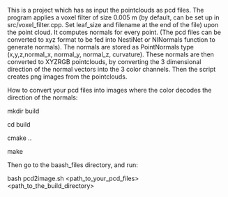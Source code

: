 This is a project which has as input the pointclouds as pcd files.
The program applies a voxel filter of size 0.005 m (by default, can be set up in src/voxel_filter.cpp. 
Set leaf_size and filename at the end of the file) upon the point cloud.
It computes normals for every point. (The pcd files can be converted to xyz format to be fed into NestiNet or NINormals function to generate normals).
The normals are stored as PointNormals type (x,y,z,normal_x, normal_y, normal_z, curvature).
These normals are then converted to XYZRGB pointclouds, by converting the 3 dimensional direction of the normal vectors into the 3 color channels.
Then the script creates png images from the  pointclouds.

How to convert your pcd files into images where the color decodes the direction of the normals:

mkdir build

cd build

cmake ..

make

Then go to the baash_files directory, and run:

bash pcd2image.sh <path_to_your_pcd_files> <path_to_the_build_directory>
